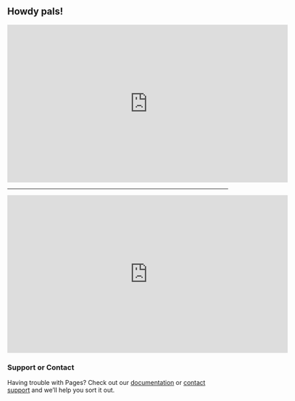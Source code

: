 ## Howdy pals!

<iframe id="ls_embed_1614782201" src="https://livestream.com/accounts/10952998/events/9557603/player?width=640&height=360&enableInfoAndActivity=true&defaultDrawer=&autoPlay=true&mute=false" width="640" height="360" frameborder="0" scrolling="no" allowfullscreen> </iframe><script type="text/javascript" data-embed_id="ls_embed_1614782201" src="https://livestream.com/assets/plugins/referrer_tracking.js"></script>

------

<iframe id="ls_embed_1614782283" src="https://livestream.com/accounts/10952998/events/9557622/player?width=640&height=360&enableInfoAndActivity=true&defaultDrawer=&autoPlay=true&mute=false" width="640" height="360" frameborder="0" scrolling="no" allowfullscreen> </iframe><script type="text/javascript" data-embed_id="ls_embed_1614782283" src="https://livestream.com/assets/plugins/referrer_tracking.js"></script>

### Support or Contact

Having trouble with Pages? Check out our [documentation](https://docs.github.com/categories/github-pages-basics/) or [contact support](https://support.github.com/contact) and we’ll help you sort it out.

